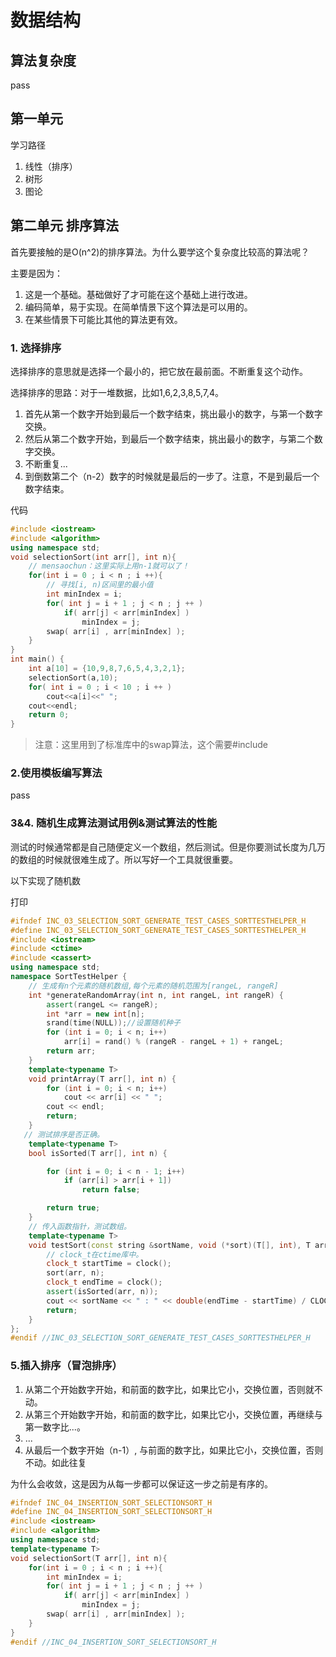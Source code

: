 # 数据结构

## 算法复杂度

pass

## 第一单元

学习路径

1. 线性（排序）
2. 树形
3. 图论

## 第二单元 排序算法

首先要接触的是O(n^2)的排序算法。为什么要学这个复杂度比较高的算法呢？

主要是因为：

1. 这是一个基础。基础做好了才可能在这个基础上进行改进。
2. 编码简单，易于实现。在简单情景下这个算法是可以用的。
3. 在某些情景下可能比其他的算法更有效。

### 1. 选择排序

选择排序的意思就是选择一个最小的，把它放在最前面。不断重复这个动作。

选择排序的思路：对于一堆数据，比如1,6,2,3,8,5,7,4。

1. 首先从第一个数字开始到最后一个数字结束，挑出最小的数字，与第一个数字交换。
2. 然后从第二个数字开始，到最后一个数字结束，挑出最小的数字，与第二个数字交换。
3. 不断重复...
4. 到倒数第二个（n-2）数字的时候就是最后的一步了。注意，不是到最后一个数字结束。

代码

~~~c++
#include <iostream>
#include <algorithm>
using namespace std;
void selectionSort(int arr[], int n){
    // mensaochun：这里实际上用n-1就可以了！
    for(int i = 0 ; i < n ; i ++){
        // 寻找[i, n)区间里的最小值
        int minIndex = i;
        for( int j = i + 1 ; j < n ; j ++ )
            if( arr[j] < arr[minIndex] )
                minIndex = j;
        swap( arr[i] , arr[minIndex] );
    }
}
int main() {
    int a[10] = {10,9,8,7,6,5,4,3,2,1};
    selectionSort(a,10);
    for( int i = 0 ; i < 10 ; i ++ )
        cout<<a[i]<<" ";
    cout<<endl;
    return 0;
}
~~~

> 注意：这里用到了标准库中的swap算法，这个需要#include<algorithm>

### 2.使用模板编写算法

pass

### 3&4. 随机生成算法测试用例&测试算法的性能

测试的时候通常都是自己随便定义一个数组，然后测试。但是你要测试长度为几万的数组的时候就很难生成了。所以写好一个工具就很重要。

以下实现了随机数

打印

~~~c++
#ifndef INC_03_SELECTION_SORT_GENERATE_TEST_CASES_SORTTESTHELPER_H
#define INC_03_SELECTION_SORT_GENERATE_TEST_CASES_SORTTESTHELPER_H
#include <iostream>
#include <ctime>
#include <cassert>
using namespace std;
namespace SortTestHelper {
    // 生成有n个元素的随机数组,每个元素的随机范围为[rangeL, rangeR]
    int *generateRandomArray(int n, int rangeL, int rangeR) {
        assert(rangeL <= rangeR);
        int *arr = new int[n];
        srand(time(NULL));//设置随机种子
        for (int i = 0; i < n; i++)
            arr[i] = rand() % (rangeR - rangeL + 1) + rangeL;
        return arr;
    }
    template<typename T>
    void printArray(T arr[], int n) {
        for (int i = 0; i < n; i++)
            cout << arr[i] << " ";
        cout << endl;
        return;
    }
   // 测试排序是否正确。
    template<typename T>
    bool isSorted(T arr[], int n) {

        for (int i = 0; i < n - 1; i++)
            if (arr[i] > arr[i + 1])
                return false;

        return true;
    }
	// 传入函数指针，测试数组。
    template<typename T>
    void testSort(const string &sortName, void (*sort)(T[], int), T arr[], int n) {
        // clock_t在ctime库中。
        clock_t startTime = clock();
        sort(arr, n);
        clock_t endTime = clock();
        assert(isSorted(arr, n));
        cout << sortName << " : " << double(endTime - startTime) / CLOCKS_PER_SEC << " s" << endl;
        return;
    }
};
#endif //INC_03_SELECTION_SORT_GENERATE_TEST_CASES_SORTTESTHELPER_H
~~~



### 5.插入排序（冒泡排序）

1. 从第二个开始数字开始，和前面的数字比，如果比它小，交换位置，否则就不动。
2. 从第三个开始数字开始，和前面的数字比，如果比它小，交换位置，再继续与第一数字比...。
3. ...
4. 从最后一个数字开始（n-1）, 与前面的数字比，如果比它小，交换位置，否则不动。如此往复

为什么会收敛，这是因为从每一步都可以保证这一步之前是有序的。

~~~c++
#ifndef INC_04_INSERTION_SORT_SELECTIONSORT_H
#define INC_04_INSERTION_SORT_SELECTIONSORT_H
#include <iostream>
#include <algorithm>
using namespace std;
template<typename T>
void selectionSort(T arr[], int n){
    for(int i = 0 ; i < n ; i ++){
        int minIndex = i;
        for( int j = i + 1 ; j < n ; j ++ )
            if( arr[j] < arr[minIndex] )
                minIndex = j;
        swap( arr[i] , arr[minIndex] );
    }
}
#endif //INC_04_INSERTION_SORT_SELECTIONSORT_H
~~~

